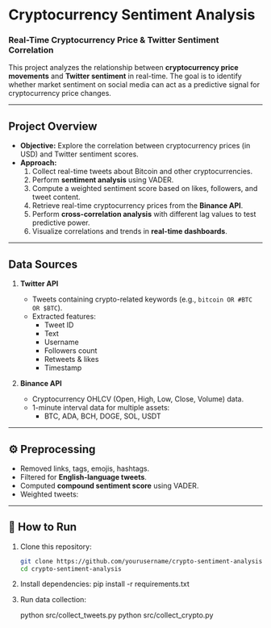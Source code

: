 # Cryptocurrency Sentiment Analysis  

### Real-Time Cryptocurrency Price & Twitter Sentiment Correlation  

This project analyzes the relationship between **cryptocurrency price movements** and **Twitter sentiment** in real-time. The goal is to identify whether market sentiment on social media can act as a predictive signal for cryptocurrency price changes.  

---

## Project Overview  
- **Objective:** Explore the correlation between cryptocurrency prices (in USD) and Twitter sentiment scores.  
- **Approach:**  
  1. Collect real-time tweets about Bitcoin and other cryptocurrencies.  
  2. Perform **sentiment analysis** using VADER.  
  3. Compute a weighted sentiment score based on likes, followers, and tweet content.  
  4. Retrieve real-time cryptocurrency prices from the **Binance API**.  
  5. Perform **cross-correlation analysis** with different lag values to test predictive power.  
  6. Visualize correlations and trends in **real-time dashboards**.  

---

## Data Sources  
1. **Twitter API**  
   - Tweets containing crypto-related keywords (e.g., `bitcoin OR #BTC OR $BTC`).  
   - Extracted features:  
     - Tweet ID  
     - Text  
     - Username  
     - Followers count  
     - Retweets & likes  
     - Timestamp  

2. **Binance API**  
   - Cryptocurrency OHLCV (Open, High, Low, Close, Volume) data.  
   - 1-minute interval data for multiple assets:  
     - BTC, ADA, BCH, DOGE, SOL, USDT  

---

## ⚙️ Preprocessing  
- Removed links, tags, emojis, hashtags.  
- Filtered for **English-language tweets**.  
- Computed **compound sentiment score** using VADER.  
- Weighted tweets:  


---

## 🚀 How to Run  
1. Clone this repository:  
   ```bash
   git clone https://github.com/yourusername/crypto-sentiment-analysis.git
   cd crypto-sentiment-analysis

2. Install dependencies:
    pip install -r requirements.txt

3. Run data collection:

    python src/collect_tweets.py
    python src/collect_crypto.py